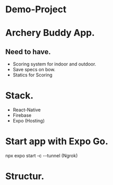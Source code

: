 # Demo-Project

# Archery Buddy App.

## Need to have.

- Scoring system for indoor and outdoor.
- Save specs on bow.
- Statics for Scoring

# Stack.

- React-Native
- Firebase
- Expo (Hosting)

# Start app with Expo Go.

npx expo start -c --tunnel (Ngrok)

# Structur.
